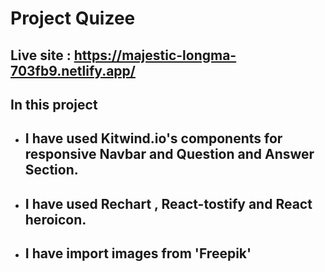  # Project Quizee

 ## Live site : https://majestic-longma-703fb9.netlify.app/

 ## In this project
 - ## I have used Kitwind.io's components for responsive Navbar and Question and Answer Section.

 - ## I have used Rechart , React-tostify and React heroicon.

 - ## I have import images from 'Freepik'


